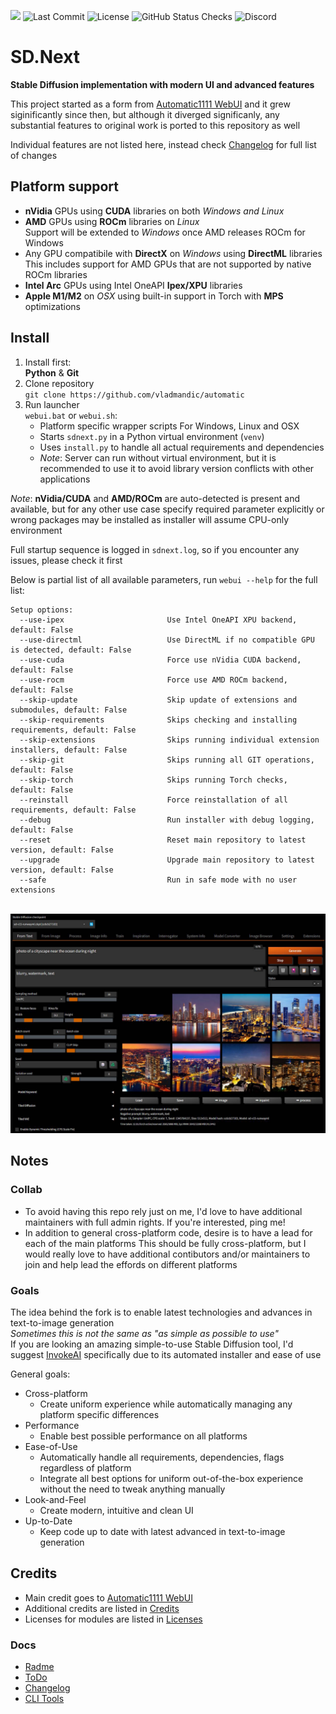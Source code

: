 [![](https://img.shields.io/static/v1?label=Sponsor&message=%E2%9D%A4&logo=GitHub&color=%23fe8e86)](https://github.com/sponsors/vladmandic)
![Last Commit](https://img.shields.io/github/last-commit/vladmandic/automatic?style=flat-square&svg=true)
![License](https://img.shields.io/github/license/vladmandic/automatic?style=flat-square&svg=true)
![GitHub Status Checks](https://img.shields.io/github/checks-status/vladmandic/automatic/main?style=flat-square&svg=true)
![Discord](https://img.shields.io/discord/1101998836328697867)

# SD.Next

**Stable Diffusion implementation with modern UI and advanced features**

This project started as a form from [Automatic1111 WebUI](https://github.com/AUTOMATIC1111/stable-diffusion-webui/) and it grew siginificantly since then, but although it diverged significanly, any substantial features to original work is ported to this repository as well

Individual features are not listed here, instead check [Changelog](CHANGELOG.md) for full list of changes

## Platform support

- **nVidia** GPUs using **CUDA** libraries on both *Windows and Linux*
- **AMD** GPUs using **ROCm** libraries on *Linux*  
  Support will be extended to *Windows* once AMD releases ROCm for Windows
- Any GPU compatibile with **DirectX** on *Windows* using **DirectML** libraries  
  This includes support for AMD GPUs that are not supported by native ROCm libraries
- **Intel Arc** GPUs using Intel OneAPI **Ipex/XPU** libraries  
- **Apple M1/M2** on *OSX* using built-in support in Torch with **MPS** optimizations

## Install

1. Install first:  
**Python** & **Git**  
2. Clone repository  
`git clone https://github.com/vladmandic/automatic`
3. Run launcher  
  `webui.bat` or `webui.sh`:  
    - Platform specific wrapper scripts For Windows, Linux and OSX  
    - Starts `sdnext.py` in a Python virtual environment (`venv`)  
    - Uses `install.py` to handle all actual requirements and dependencies  
    - *Note*: Server can run without virtual environment, but it is recommended to use it to avoid library version conflicts with other applications  

*Note*: **nVidia/CUDA** and **AMD/ROCm** are auto-detected is present and available, but for any other use case specify required parameter explicitly or wrong packages may be installed as installer will assume CPU-only environment

Full startup sequence is logged in `sdnext.log`, so if you encounter any issues, please check it first  

Below is partial list of all available parameters, run `webui --help` for the full list:

    Setup options:
      --use-ipex                       Use Intel OneAPI XPU backend, default: False
      --use-directml                   Use DirectML if no compatible GPU is detected, default: False
      --use-cuda                       Force use nVidia CUDA backend, default: False
      --use-rocm                       Force use AMD ROCm backend, default: False
      --skip-update                    Skip update of extensions and submodules, default: False
      --skip-requirements              Skips checking and installing requirements, default: False
      --skip-extensions                Skips running individual extension installers, default: False
      --skip-git                       Skips running all GIT operations, default: False
      --skip-torch                     Skips running Torch checks, default: False
      --reinstall                      Force reinstallation of all requirements, default: False
      --debug                          Run installer with debug logging, default: False
      --reset                          Reset main repository to latest version, default: False
      --upgrade                        Upgrade main repository to latest version, default: False
      --safe                           Run in safe mode with no user extensions

<br>![screenshot](html/black-orange.jpg)<br>

## Notes

### **Collab**

- To avoid having this repo rely just on me, I'd love to have additional maintainers with full admin rights. If you're interested, ping me!  
- In addition to general cross-platform code, desire is to have a lead for each of the main platforms
This should be fully cross-platform, but I would really love to have additional contibutors and/or maintainers to join and help lead the effords on different platforms  

### **Goals**

The idea behind the fork is to enable latest technologies and advances in text-to-image generation  
*Sometimes this is not the same as "as simple as possible to use"*  
If you are looking an amazing simple-to-use Stable Diffusion tool, I'd suggest [InvokeAI](https://invoke-ai.github.io/InvokeAI/) specifically due to its automated installer and ease of use  

General goals:

- Cross-platform
  - Create uniform experience while automatically managing any platform specific differences
- Performance
  - Enable best possible performance on all platforms
- Ease-of-Use
  - Automatically handle all requirements, dependencies, flags regardless of platform
  - Integrate all best options for uniform out-of-the-box experience without the need to tweak anything manually
- Look-and-Feel
  - Create modern, intuitive and clean UI
- Up-to-Date
  - Keep code up to date with latest advanced in text-to-image generation

## Credits

- Main credit goes to [Automatic1111 WebUI](https://github.com/AUTOMATIC1111/stable-diffusion-webui)
- Additional credits are listed in [Credits](https://github.com/AUTOMATIC1111/stable-diffusion-webui/#credits)
- Licenses for modules are listed in [Licenses](html/licenses.html)

### **Docs**

- [Radme](README.md)
- [ToDo](TODO.md)  
- [Changelog](CHANGELOG.md)
- [CLI Tools](cli/README.md)

<br>
